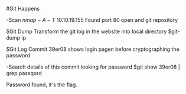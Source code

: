 #Git Happens

-Scan 
$nmap -A -T$ 10.10.19.155
Found port 80 open and git repository

$Git Dump
Transform the git log in the website into local directory
$git-dump ip

$Git Log
Commit 39er08 shows login pagen before cryptographing the password

-Search details of this commit looking for password
$git show 39er08 | grep passqord

Password found, it's the flag. 
